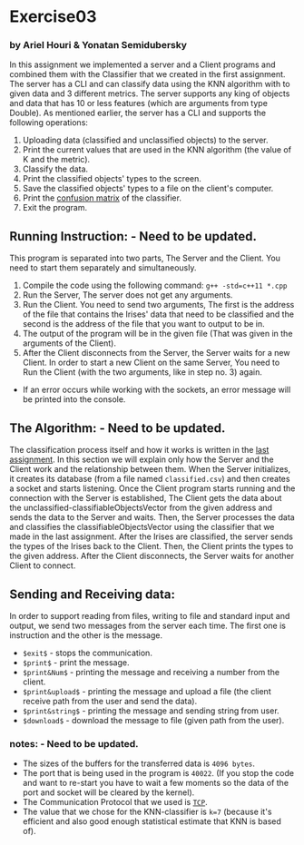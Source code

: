 # Exercise03
### by Ariel Houri & Yonatan Semidubersky

In this assignment we implemented a server and a Client programs and combined them with the Classifier that we created in the 
first assignment. The server has a CLI and can classify data using the KNN algorithm with to given data and 3 
different metrics. The server supports any king of objects and data that has 10 or less features (which are 
arguments from type Double). As mentioned earlier, the server has a CLI and supports the following operations:
1. Uploading data (classified and unclassified objects) to the server.
2. Print the current values that are used in the KNN algorithm (the value of K and the metric).
3. Classify the data. 
4. Print the classified objects' types to the screen.
5. Save the classified objects' types to a file on the client's computer.
6. Print the [confusion matrix](https://en.wikipedia.org/wiki/Confusion_matrix) of the classifier.
7. Exit the program.


## Running Instruction: - Need to be updated.
This program is separated into two parts, The Server and the Client. You need to start them separately and simultaneously.
1. Compile the code using the following command: `g++ -std=c++11 *.cpp`
2. Run the Server, The server does not get any arguments.
3. Run the Client. You need to send two arguments, The first is the address of the file that contains the Irises' data that need to be classified and the second is the address of the file that you want to output to be in.
4. The output of the program will be in the given file (That was given in the arguments of the Client).
5. After the Client disconnects from the Server, the Server waits for a new Client. In order to start a new Client on the same Server, You need to Run the Client (with the two arguments, like in step no. 3) again.
- If an error occurs while working with the sockets, an error message will be printed into the console.
## The Algorithm: - Need to be updated.
The classification process itself and how it works is written in the [last assignment](https://github.com/arielhouri/Exercise01#readme). In this section we will explain only how the Server and the Client work and the relationship between them.
When the Server initializes, it creates its database (from a file named `classified.csv`) and then creates a socket and starts listening. Once the Client program starts running and the connection with the Server is established, The Client gets the data about the unclassified-classifiableObjectsVector from the given address and sends the data to the Server and waits. Then, the Server processes the data and classifies the classifiableObjectsVector using the classifier that we made in the last assignment. After the Irises are classified, the server sends the types of the Irises back to the Client. Then, the Client prints the types to the given address. After the Client disconnects, the Server waits for another Client to connect.

## Sending and Receiving data:
In order to support reading from files, writing to file and standard input and output, we send two messages from the server each time.
The first one is instruction and the other is the message.
* `$exit$` - stops the communication.
* `$print$` - print the message.
* `$print&Num$` - printing the message and receiving a number from the client.
* `$print&upload$` - printing the message and upload a file (the client receive path from the user and send the data).
* `$print&string$` - printing the message and sending string from user.
* `$download$` - download the message to file (given path from the user).
### notes: - Need to be updated.
- The sizes of the buffers for the transferred data is `4096 bytes`.
- The port that is being used in the program is `40022`. (If you stop the code and want to re-start you have to wait a 
  few moments so the data of the port and socket will be cleared by the kernel).
- The Communication Protocol that we used is [`TCP`](https://he.wikipedia.org/wiki/Transmission_Control_Protocol).
- The value that we chose for the KNN-classifier is `k=7` (because it's efficient and also good enough statistical estimate that KNN is based of).
